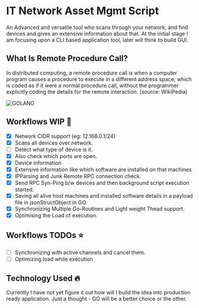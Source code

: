 #  IT Network Asset Mgmt Script
An Advanced and versatile tool who scans through your network, and find devices and gives an extensive information about that.
At the initial stage I am focusing upon a CLI based application tool, later will think to build GUI.

## What Is Remote Procedure Call?
In distributed computing, a remote procedure call is when a computer program causes a procedure to execute in a different address space, which is coded as if it were a normal procedure call, without the programmer explicitly coding the details for the remote interaction. (source: WikiPedia)

![GOLANG](https://miro.medium.com/max/3152/1*Ifpd_HtDiK9u6h68SZgNuA.png)

## Workflows WIP 🤞

- [x] Network CIDR support (eg: 12.168.0.1/24)
- [x] Scans all devices over network.
- [ ] Detect what type of device is it.
- [x] Also check which ports are open.
- [x] Device information
- [x] Extensive information like which software are installed on that machines
- [x] IPParsing and Junk Remote RPC connection check.
- [x] Send RPC Syn-Ping b/w devices and then background script execution started.
- [x] Saving all alive host machines and installed software details in a payload file in jsonStructObject in GO.
- [x] Synchronizing Multiple Go-Routines and Light weight Thead support.
- [x] Optimising the Load of execution.
## Workflows TODOs ⭐

- [ ] Synchronizing with active channels and cancel them.
- [ ] Optimizing load while execution

## Technology Used 🔥

Currently I have not yet figure it out how will I build the idea into production ready application.
Just a thought - GO will be a better choice or the other.
